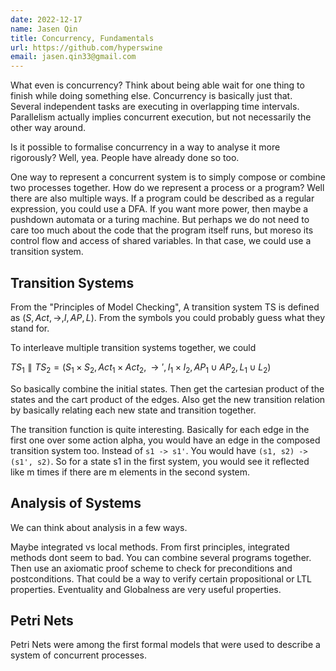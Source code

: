 ```yaml
---
date: 2022-12-17
name: Jasen Qin
title: Concurrency, Fundamentals
url: https://github.com/hyperswine
email: jasen.qin33@gmail.com
---
```


What even is concurrency? Think about being able wait for one thing to finish while doing something else. Concurrency is basically just that. Several independent tasks are executing in overlapping time intervals. Parallelism actually implies concurrent execution, but not necessarily the other way around.

Is it possible to formalise concurrency in a way to analyse it more rigorously? Well, yea. People have already done so too.

One way to represent a concurrent system is to simply compose or combine two processes together. How do we represent a process or a program? Well there are also multiple ways. If a program could be described as a regular expression, you could use a DFA. If you want more power, then maybe a pushdown automata or a turing machine. But perhaps we do not need to care too much about the code that the program itself runs, but moreso its control flow and access of shared variables. In that case, we could use a transition system.

## Transition Systems

From the "Principles of Model Checking", A transition system TS is defined as $(S, Act, \rightarrow, I, AP, L)$. From the symbols you could probably guess what they stand for.

To interleave multiple transition systems together, we could

$TS_1 \parallel TS_2 = (S_1 \times S_2, Act_1 \times Act_2, \rightarrow', I_1 \times I_2, AP_1 \cup AP_2, L_1 \cup L_2)$

So basically combine the initial states. Then get the cartesian product of the states and the cart product of the edges. Also get the new transition relation by basically relating each new state and transition together.

The transition function is quite interesting. Basically for each edge in the first one over some action alpha, you would have an edge in the composed transition system too. Instead of `s1 -> s1'`. You would have `(s1, s2) -> (s1', s2)`. So for a state s1 in the first system, you would see it reflected like m times if there are m elements in the second system.

## Analysis of Systems

We can think about analysis in a few ways.

Maybe integrated vs local methods. From first principles, integrated methods dont seem to bad. You can combine several programs together. Then use an axiomatic proof scheme to check for preconditions and postconditions. That could be a way to verify certain propositional or LTL properties. Eventuality and Globalness are very useful properties.

## Petri Nets

Petri Nets were among the first formal models that were used to describe a system of concurrent processes.
